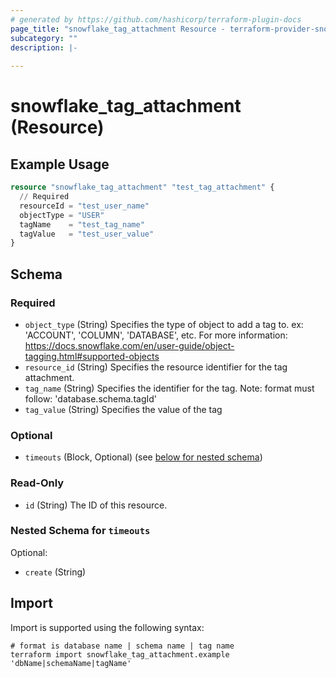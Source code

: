 ```yaml
---
# generated by https://github.com/hashicorp/terraform-plugin-docs
page_title: "snowflake_tag_attachment Resource - terraform-provider-snowflake"
subcategory: ""
description: |-
  
---
```


# snowflake_tag_attachment (Resource)



## Example Usage

```terraform
resource "snowflake_tag_attachment" "test_tag_attachment" {
  // Required
  resourceId = "test_user_name"
  objectType = "USER"
  tagName    = "test_tag_name"
  tagValue   = "test_user_value"
}
```

<!-- schema generated by tfplugindocs -->
## Schema

### Required

- `object_type` (String) Specifies the type of object to add a tag to. ex: 'ACCOUNT', 'COLUMN', 'DATABASE', etc. For more information: https://docs.snowflake.com/en/user-guide/object-tagging.html#supported-objects
- `resource_id` (String) Specifies the resource identifier for the tag attachment.
- `tag_name` (String) Specifies the identifier for the tag. Note: format must follow: 'database.schema.tagId'
- `tag_value` (String) Specifies the value of the tag

### Optional

- `timeouts` (Block, Optional) (see [below for nested schema](#nestedblock--timeouts))

### Read-Only

- `id` (String) The ID of this resource.

<a id="nestedblock--timeouts"></a>
### Nested Schema for `timeouts`

Optional:

- `create` (String)

## Import

Import is supported using the following syntax:

```shell
# format is database name | schema name | tag name
terraform import snowflake_tag_attachment.example 'dbName|schemaName|tagName'
```

